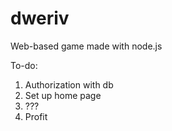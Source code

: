 # dweriv
Web-based game made with node.js

To-do:

1) Authorization with db
2) Set up home page 
3) ???
4) Profit
